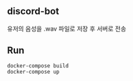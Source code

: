 #

## discord-bot

유저의 음성을 .wav 파일로 저장 후 서버로 전송

## Run

```
docker-compose build
docker-compose up
```

